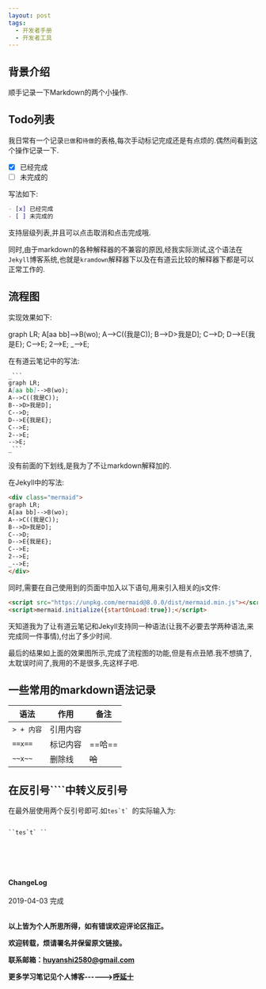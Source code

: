 ```yaml
---
layout: post
tags:
  - 开发者手册
  - 开发者工具
---
```


## 背景介绍
顺手记录一下Markdown的两个小操作.

## Todo列表

我日常有一个记录`已做`和`待做`的表格,每次手动标记完成还是有点烦的.偶然间看到这个操作记录一下.

- [x] 已经完成
- [ ] 未完成的

写法如下:

```markdown
- [x] 已经完成
- [ ] 未完成的
```

支持层级列表,并且可以点击取消和点击完成哦.

同时,由于markdown的各种解释器的不兼容的原因,经我实际测试,这个语法在`Jekyll`博客系统,也就是`kramdown`解释器下以及在有道云比较的解释器下都是可以正常工作的.

## 流程图

实现效果如下:

<div class="mermaid">
graph LR;
A[aa bb]-->B(wo);
A-->C((我是C));
B-->D>我是D];
C-->D;
D-->E{我是E};
C-->E;
2-->E;
_-->E;
</div>

在有道云笔记中的写法:

```markdown
_```
graph LR;
A[aa bb]-->B(wo);
A-->C((我是C));
B-->D>我是D];
C-->D;
D-->E{我是E};
C-->E;
2-->E;
-->E;
_```
```

没有前面的下划线,是我为了不让markdown解释加的.

在Jekyll中的写法:

```html
<div class="mermaid">
graph LR;
A[aa bb]-->B(wo);
A-->C((我是C));
B-->D>我是D];
C-->D;
D-->E{我是E};
C-->E;
2-->E;
_-->E;
</div>
```

同时,需要在自己使用到的页面中加入以下语句,用来引入相关的js文件:

```html
<script src="https://unpkg.com/mermaid@8.0.0/dist/mermaid.min.js"></script>
<script>mermaid.initialize({startOnLoad:true});</script>
```

天知道我为了让有道云笔记和Jekyll支持同一种语法(让我不必要去学两种语法,来完成同一件事情),付出了多少时间.

最后的结果如上面的效果图所示,完成了流程图的功能,但是有点丑陋.我不想搞了,太耽误时间了,我用的不是很多,先这样子吧.


## 一些常用的markdown语法记录

语法 | 作用 | 备注
--- | --- | ---
`> + 内容` | 引用内容 | 
`==x==` | 标记内容 | ==哈==
`~~x~~` | 删除线 | ~~哈~~


## 在反引号````中转义反引号

在最外层使用两个反引号即可.如``tes`t` ``的实际输入为:

```

``tes`t` ``

```

<br>
<br>
<br>
<h4>ChangeLog</h4>
2019-04-03      完成
<br>
<br>


**以上皆为个人所思所得，如有错误欢迎评论区指正。**

**欢迎转载，烦请署名并保留原文链接。**

**联系邮箱：huyanshi2580@gmail.com**

**更多学习笔记见个人博客------><a href="{{ site.baseurl }}/">呼延十</a>**
